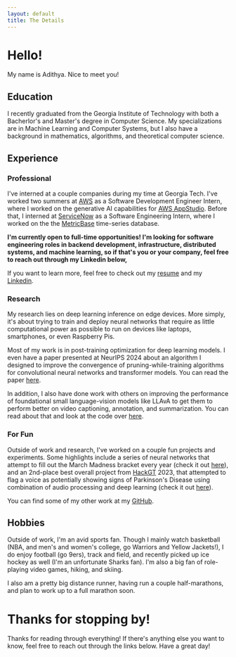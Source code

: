 ```yaml
---
layout: default
title: The Details
---
```

# Hello!
My name is Adithya. Nice to meet you!

## Education
I recently graduated from the Georgia Institute of Technology with both a Bacherlor's and Master's degree in Computer Science. 
My specializations are in Machine Learning and Computer Systems, but I also have a background in mathematics, algorithms, 
and theoretical computer science.

## Experience

### Professional
I've interned at a couple companies during my time at Georgia Tech. I've worked two summers at [AWS](https://aws.amazon.com/) as a Software Development Engineer Intern, where I worked on the generative AI capabilities for [AWS AppStudio](https://aws.amazon.com/appstudio/). Before that, I interned at [ServiceNow](https://www.servicenow.com/) as a Software Engineering Intern, where I worked on the the [MetricBase](https://www.servicenow.com/products/metricbase.html) time-series database.

**I'm currently open to full-time opportunities! I'm looking for software engineering roles in backend development, infrastructure, distributed systems, and machine learning, so if that's you or your company, feel free to reach out through my Linkedin below,**

If you want to learn more, feel free to check out my [resume](assets/resume.pdf) and my [Linkedin](https://www.linkedin.com/in/adithya-gv/).

### Research
My research lies on deep learning inference on edge devices. More simply, it's about trying to train and deploy neural networks that require as little computational power as possible to run on devices like laptops, smartphones, or even Raspberry Pis.

Most of my work is in post-training optimization for deep learning models. I even have a paper presented at NeurIPS 2024 about an algorithm I designed to improve the convergence of pruning-while-training algorithms for convolutional neural networks and transformer models. You can read the paper [here](https://arxiv.org/abs/2406.11872).

In addition, I also have done work with others on improving the performance of foundational small language-vision models like LLAvA to get them to perform better on video captioning, annotation, and summarization. You can read about that and look at the code over [here](https://github.com/Skyline-9/Shotluck-Holmes).

### For Fun
Outside of work and research, I've worked on a couple fun projects and experiments. Some highlights include a series of neural 
networks that attempt to fill out the March Madness bracket every year (check it out [here](https://github.com/adithya-gv/march-madness-ml)), and an 2nd-place best overall project from [HackGT](https://hack.gt/) 2023, that attempted to flag a voice as potentially showing signs of Parkinson's Disease using combination of audio processing and deep learning (check it out [here](https://devpost.com/software/neuraphonic?ref_content=user-portfolio&ref_feature=in_progress)).

You can find some of my other work at my [GitHub](https://github.com/adithya-gv).

## Hobbies
Outside of work, I'm an avid sports fan. Though I mainly watch basketball (NBA, and men's and women's college, go Warriors and Yellow Jackets!), I do enjoy football (go 9ers), track and field, and recently picked up ice hockey as well (I'm an unfortunate Sharks fan). I'm also a big fan of role-playing video games, hiking, and skiing.

I also am a pretty big distance runner, having run a couple half-marathons, and plan to work up to a full marathon soon.

<!-- Finally, I also have a blog! It's mostly just me writing about whatever comes to my mind, mostly a mix of perspectives on the tech industry, video game reviews, and the occasional short high fantasy fiction work. You can check it out [here](https://memoryleak.substack.com/). -->

# Thanks for stopping by!
Thanks for reading through everything! If there's anything else you want to know, feel free to reach out through the links below. Have a great day!